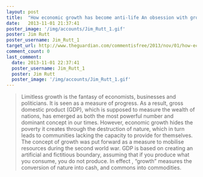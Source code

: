 ```yaml
---
layout: post
title:  "How economic growth has become anti-life An obsession with growth has eclipsed our concern for sustainability, justice and human dignity"
date:   2013-11-01 21:37:41
poster_image: '/img/accounts/Jim_Rutt_1.gif'
poster: Jim Rutt
poster_username: Jim_Rutt_1
target_url: http://www.theguardian.com/commentisfree/2013/nov/01/how-economic-growth-has-become-anti-life
comment_count: 0
last_comment:
  date: 2013-11-01 22:37:41
  poster_username: Jim_Rutt_1
  poster: Jim Rutt
  poster_image: '/img/accounts/Jim_Rutt_1.gif'
---
```


> Limitless growth is the fantasy of economists, businesses and politicians. It is seen as a measure of progress. As a result, gross domestic product (GDP), which is supposed to measure the wealth of nations, has emerged as both the most powerful number and dominant concept in our times. However, economic growth hides the poverty it creates through the destruction of nature, which in turn leads to communities lacking the capacity to provide for themselves. The concept of growth was put forward as a measure to mobilise resources during the second world war. GDP is based on creating an artificial and fictitious boundary, assuming that if you produce what you consume, you do not produce. In effect , “growth” measures the conversion of nature into cash, and commons into commodities.
